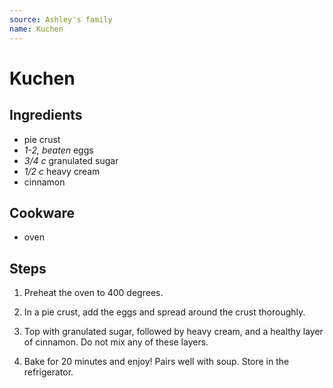 ```yaml
---
source: Ashley's family
name: Kuchen
---
```


# Kuchen

## Ingredients

- pie crust
- *1-2, beaten* eggs
- *3/4 c* granulated sugar
- *1/2 c* heavy cream
- cinnamon

## Cookware

- oven

## Steps

1. Preheat the oven to 400 degrees.

2. In a pie crust, add the eggs and spread around the crust thoroughly.

3. Top with granulated sugar, followed by heavy cream, and a healthy layer of
cinnamon. Do not mix any of these layers.

4. Bake for 20 minutes and enjoy! Pairs well with soup. Store in the
refrigerator.

